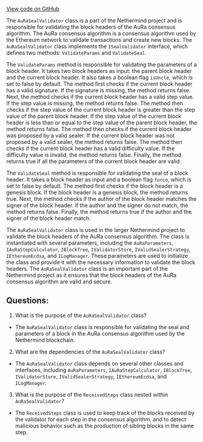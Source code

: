 [View code on GitHub](https://github.com/NethermindEth/nethermind/src/Nethermind/Nethermind.Consensus.AuRa/AuRaSealValidator.cs)

The `AuRaSealValidator` class is a part of the Nethermind project and is responsible for validating the block headers of the AuRa consensus algorithm. The AuRa consensus algorithm is a consensus algorithm used by the Ethereum network to validate transactions and create new blocks. The `AuRaSealValidator` class implements the `ISealValidator` interface, which defines two methods: `ValidateParams` and `ValidateSeal`.

The `ValidateParams` method is responsible for validating the parameters of a block header. It takes two block headers as input: the parent block header and the current block header. It also takes a boolean flag `isUncle`, which is set to false by default. The method first checks if the current block header has a valid signature. If the signature is missing, the method returns false. Next, the method checks if the current block header has a valid step value. If the step value is missing, the method returns false. The method then checks if the step value of the current block header is greater than the step value of the parent block header. If the step value of the current block header is less than or equal to the step value of the parent block header, the method returns false. The method then checks if the current block header was proposed by a valid sealer. If the current block header was not proposed by a valid sealer, the method returns false. The method then checks if the current block header has a valid difficulty value. If the difficulty value is invalid, the method returns false. Finally, the method returns true if all the parameters of the current block header are valid.

The `ValidateSeal` method is responsible for validating the seal of a block header. It takes a block header as input and a boolean flag `force`, which is set to false by default. The method first checks if the block header is a genesis block. If the block header is a genesis block, the method returns true. Next, the method checks if the author of the block header matches the signer of the block header. If the author and the signer do not match, the method returns false. Finally, the method returns true if the author and the signer of the block header match.

The `AuRaSealValidator` class is used in the larger Nethermind project to validate the block headers of the AuRa consensus algorithm. The class is instantiated with several parameters, including the `AuRaParameters`, `IAuRaStepCalculator`, `IBlockTree`, `IValidatorStore`, `IValidSealerStrategy`, `IEthereumEcdsa`, and `ILogManager`. These parameters are used to initialize the class and provide it with the necessary information to validate the block headers. The `AuRaSealValidator` class is an important part of the Nethermind project as it ensures that the block headers of the AuRa consensus algorithm are valid and secure.
## Questions: 
 1. What is the purpose of the `AuRaSealValidator` class?
- The `AuRaSealValidator` class is responsible for validating the seal and parameters of a block in the AuRa consensus algorithm used by the Nethermind blockchain.

2. What are the dependencies of the `AuRaSealValidator` class?
- The `AuRaSealValidator` class depends on several other classes and interfaces, including `AuRaParameters`, `IAuRaStepCalculator`, `IBlockTree`, `IValidatorStore`, `IValidSealerStrategy`, `IEthereumEcdsa`, and `ILogManager`.

3. What is the purpose of the `ReceivedSteps` class nested within `AuRaSealValidator`?
- The `ReceivedSteps` class is used to keep track of the blocks received by the validator for each step in the consensus algorithm, and to detect malicious behavior such as the production of sibling blocks in the same step.